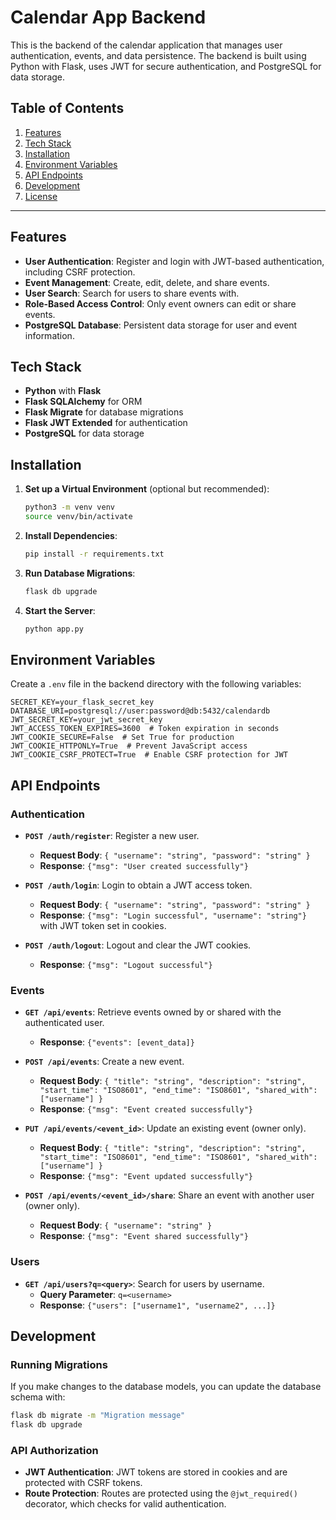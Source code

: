 # Calendar App Backend

This is the backend of the calendar application that manages user authentication, events, and data persistence. The backend is built using Python with Flask, uses JWT for secure authentication, and PostgreSQL for data storage.

## Table of Contents

1. [Features](#features)
2. [Tech Stack](#tech-stack)
3. [Installation](#installation)
4. [Environment Variables](#environment-variables)
5. [API Endpoints](#api-endpoints)
6. [Development](#development)
7. [License](#license)

---

## Features

- **User Authentication**: Register and login with JWT-based authentication, including CSRF protection.
- **Event Management**: Create, edit, delete, and share events.
- **User Search**: Search for users to share events with.
- **Role-Based Access Control**: Only event owners can edit or share events.
- **PostgreSQL Database**: Persistent data storage for user and event information.

## Tech Stack

- **Python** with **Flask**
- **Flask SQLAlchemy** for ORM
- **Flask Migrate** for database migrations
- **Flask JWT Extended** for authentication
- **PostgreSQL** for data storage

## Installation

1. **Set up a Virtual Environment** (optional but recommended):
   ```bash
   python3 -m venv venv
   source venv/bin/activate
   ```

2. **Install Dependencies**:
   ```bash
   pip install -r requirements.txt
   ```

3. **Run Database Migrations**:
   ```bash
   flask db upgrade
   ```

4. **Start the Server**:
   ```bash
   python app.py
   ```

## Environment Variables

Create a `.env` file in the backend directory with the following variables:

```plaintext
SECRET_KEY=your_flask_secret_key
DATABASE_URI=postgresql://user:password@db:5432/calendardb
JWT_SECRET_KEY=your_jwt_secret_key
JWT_ACCESS_TOKEN_EXPIRES=3600  # Token expiration in seconds
JWT_COOKIE_SECURE=False  # Set True for production
JWT_COOKIE_HTTPONLY=True  # Prevent JavaScript access
JWT_COOKIE_CSRF_PROTECT=True  # Enable CSRF protection for JWT
```

## API Endpoints

### Authentication

- **`POST /auth/register`**: Register a new user.
  - **Request Body**: `{ "username": "string", "password": "string" }`
  - **Response**: `{"msg": "User created successfully"}`

- **`POST /auth/login`**: Login to obtain a JWT access token.
  - **Request Body**: `{ "username": "string", "password": "string" }`
  - **Response**: `{"msg": "Login successful", "username": "string"}` with JWT token set in cookies.

- **`POST /auth/logout`**: Logout and clear the JWT cookies.
  - **Response**: `{"msg": "Logout successful"}`

### Events

- **`GET /api/events`**: Retrieve events owned by or shared with the authenticated user.
  - **Response**: `{"events": [event_data]}`

- **`POST /api/events`**: Create a new event.
  - **Request Body**: `{ "title": "string", "description": "string", "start_time": "ISO8601", "end_time": "ISO8601", "shared_with": ["username"] }`
  - **Response**: `{"msg": "Event created successfully"}`

- **`PUT /api/events/<event_id>`**: Update an existing event (owner only).
  - **Request Body**: `{ "title": "string", "description": "string", "start_time": "ISO8601", "end_time": "ISO8601", "shared_with": ["username"] }`
  - **Response**: `{"msg": "Event updated successfully"}`

- **`POST /api/events/<event_id>/share`**: Share an event with another user (owner only).
  - **Request Body**: `{ "username": "string" }`
  - **Response**: `{"msg": "Event shared successfully"}`

### Users

- **`GET /api/users?q=<query>`**: Search for users by username.
  - **Query Parameter**: `q=<username>`
  - **Response**: `{"users": ["username1", "username2", ...]}`

## Development

### Running Migrations

If you make changes to the database models, you can update the database schema with:

```bash
flask db migrate -m "Migration message"
flask db upgrade
```

### API Authorization

- **JWT Authentication**: JWT tokens are stored in cookies and are protected with CSRF tokens.
- **Route Protection**: Routes are protected using the `@jwt_required()` decorator, which checks for valid authentication.

